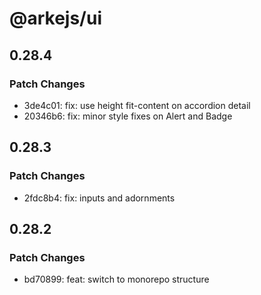 # @arkejs/ui

## 0.28.4

### Patch Changes

- 3de4c01: fix: use height fit-content on accordion detail
- 20346b6: fix: minor style fixes on Alert and Badge

## 0.28.3

### Patch Changes

- 2fdc8b4: fix: inputs and adornments

## 0.28.2

### Patch Changes

- bd70899: feat: switch to monorepo structure
